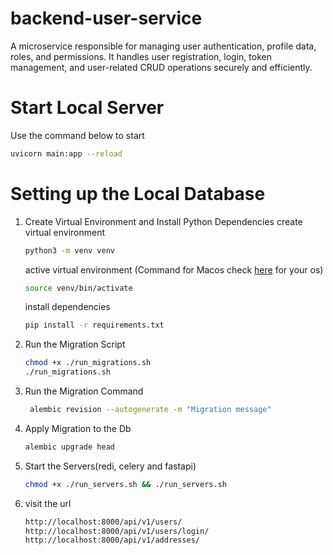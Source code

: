# backend-user-service
A microservice responsible for managing user authentication, profile data, roles, and permissions. It handles user registration, login, token management, and user-related CRUD operations securely and efficiently.

# Start Local Server
Use the command below to start
```bash 
uvicorn main:app --reload
```

# Setting up the Local Database
1. Create Virtual Environment and Install Python Dependencies
   create virtual environment
   ```bash
   python3 -m venv venv
   ```
   active virtual environment (Command for Macos check [here](https://docs.python.org/3/library/venv.html#how-venvs-work) for your os)
   ```bash
   source venv/bin/activate
   ```
   install dependencies
   ```bash
   pip install -r requirements.txt
   ```

2. Run the Migration Script
   ```bash
   chmod +x ./run_migrations.sh
   ./run_migrations.sh
   ```

3. Run the Migration Command
   ```bash
    alembic revision --autogenerate -m "Migration message"
    ```

4. Apply Migration to the Db
   ```bash
   alembic upgrade head
   ```

5. Start the Servers(redi, celery and fastapi)
   ```bash
   chmod +x ./run_servers.sh && ./run_servers.sh

   ```

6. visit the url
   ```bash
   http://localhost:8000/api/v1/users/
   http://localhost:8000/api/v1/users/login/
   http://localhost:8000/api/v1/addresses/
   ```